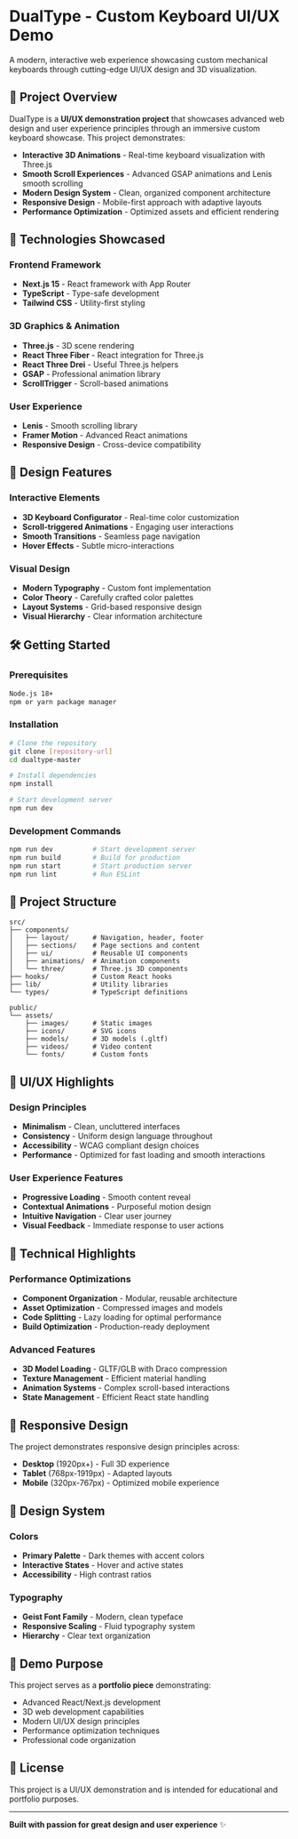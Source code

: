 # DualType - Custom Keyboard UI/UX Demo

A modern, interactive web experience showcasing custom mechanical keyboards through cutting-edge UI/UX design and 3D visualization.

## 🎯 Project Overview

DualType is a **UI/UX demonstration project** that showcases advanced web design and user experience principles through an immersive custom keyboard showcase. This project demonstrates:

- **Interactive 3D Animations** - Real-time keyboard visualization with Three.js
- **Smooth Scroll Experiences** - Advanced GSAP animations and Lenis smooth scrolling
- **Modern Design System** - Clean, organized component architecture
- **Responsive Design** - Mobile-first approach with adaptive layouts
- **Performance Optimization** - Optimized assets and efficient rendering

## 🚀 Technologies Showcased

### Frontend Framework

- **Next.js 15** - React framework with App Router
- **TypeScript** - Type-safe development
- **Tailwind CSS** - Utility-first styling

### 3D Graphics & Animation

- **Three.js** - 3D scene rendering
- **React Three Fiber** - React integration for Three.js
- **React Three Drei** - Useful Three.js helpers
- **GSAP** - Professional animation library
- **ScrollTrigger** - Scroll-based animations

### User Experience

- **Lenis** - Smooth scrolling library
- **Framer Motion** - Advanced React animations
- **Responsive Design** - Cross-device compatibility

## 🎨 Design Features

### Interactive Elements

- **3D Keyboard Configurator** - Real-time color customization
- **Scroll-triggered Animations** - Engaging user interactions
- **Smooth Transitions** - Seamless page navigation
- **Hover Effects** - Subtle micro-interactions

### Visual Design

- **Modern Typography** - Custom font implementation
- **Color Theory** - Carefully crafted color palettes
- **Layout Systems** - Grid-based responsive design
- **Visual Hierarchy** - Clear information architecture

## 🛠️ Getting Started

### Prerequisites

```bash
Node.js 18+
npm or yarn package manager
```

### Installation

```bash
# Clone the repository
git clone [repository-url]
cd dualtype-master

# Install dependencies
npm install

# Start development server
npm run dev
```

### Development Commands

```bash
npm run dev          # Start development server
npm run build        # Build for production
npm run start        # Start production server
npm run lint         # Run ESLint
```

## 📁 Project Structure

```
src/
├── components/
│   ├── layout/      # Navigation, header, footer
│   ├── sections/    # Page sections and content
│   ├── ui/          # Reusable UI components
│   ├── animations/  # Animation components
│   └── three/       # Three.js 3D components
├── hooks/           # Custom React hooks
├── lib/             # Utility libraries
└── types/           # TypeScript definitions

public/
└── assets/
    ├── images/      # Static images
    ├── icons/       # SVG icons
    ├── models/      # 3D models (.gltf)
    ├── videos/      # Video content
    └── fonts/       # Custom fonts
```

## 🎯 UI/UX Highlights

### Design Principles

- **Minimalism** - Clean, uncluttered interfaces
- **Consistency** - Uniform design language throughout
- **Accessibility** - WCAG compliant design choices
- **Performance** - Optimized for fast loading and smooth interactions

### User Experience Features

- **Progressive Loading** - Smooth content reveal
- **Contextual Animations** - Purposeful motion design
- **Intuitive Navigation** - Clear user journey
- **Visual Feedback** - Immediate response to user actions

## 🔧 Technical Highlights

### Performance Optimizations

- **Component Organization** - Modular, reusable architecture
- **Asset Optimization** - Compressed images and models
- **Code Splitting** - Lazy loading for optimal performance
- **Build Optimization** - Production-ready deployment

### Advanced Features

- **3D Model Loading** - GLTF/GLB with Draco compression
- **Texture Management** - Efficient material handling
- **Animation Systems** - Complex scroll-based interactions
- **State Management** - Efficient React state handling

## 📱 Responsive Design

The project demonstrates responsive design principles across:

- **Desktop** (1920px+) - Full 3D experience
- **Tablet** (768px-1919px) - Adapted layouts
- **Mobile** (320px-767px) - Optimized mobile experience

## 🎨 Design System

### Colors

- **Primary Palette** - Dark themes with accent colors
- **Interactive States** - Hover and active states
- **Accessibility** - High contrast ratios

### Typography

- **Geist Font Family** - Modern, clean typeface
- **Responsive Scaling** - Fluid typography system
- **Hierarchy** - Clear text organization

## 🚀 Demo Purpose

This project serves as a **portfolio piece** demonstrating:

- Advanced React/Next.js development
- 3D web development capabilities
- Modern UI/UX design principles
- Performance optimization techniques
- Professional code organization

## 📄 License

This project is a UI/UX demonstration and is intended for educational and portfolio purposes.

---

**Built with passion for great design and user experience** ✨
